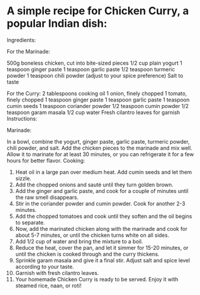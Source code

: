 # A simple recipe for Chicken Curry, a popular Indian dish:

Ingredients:

For the Marinade:

500g boneless chicken, cut into bite-sized pieces
1/2 cup plain yogurt
1 teaspoon ginger paste
1 teaspoon garlic paste
1/2 teaspoon turmeric powder
1 teaspoon chili powder (adjust to your spice preference)
Salt to taste

For the Curry:
2 tablespoons cooking oil
1 onion, finely chopped
1 tomato, finely chopped
1 teaspoon ginger paste
1 teaspoon garlic paste
1 teaspoon cumin seeds
1 teaspoon coriander powder
1/2 teaspoon cumin powder
1/2 teaspoon garam masala
1/2 cup water
Fresh cilantro leaves for garnish
Instructions:

Marinade:

In a bowl, combine the yogurt, ginger paste, garlic paste, turmeric powder, chili powder, and salt.
Add the chicken pieces to the marinade and mix well. Allow it to marinate for at least 30 minutes, or you can refrigerate it for a few hours for better flavor.
Cooking:

1. Heat oil in a large pan over medium heat. Add cumin seeds and let them sizzle.
2. Add the chopped onions and sauté until they turn golden brown.
3. Add the ginger and garlic paste, and cook for a couple of minutes until the raw smell disappears.
4. Stir in the coriander powder and cumin powder. Cook for another 2-3 minutes.
5. Add the chopped tomatoes and cook until they soften and the oil begins to separate.
6. Now, add the marinated chicken along with the marinade and cook for about 5-7 minutes, or until the chicken turns white on all sides.
7. Add 1/2 cup of water and bring the mixture to a boil.
8. Reduce the heat, cover the pan, and let it simmer for 15-20 minutes, or until the chicken is cooked through and the curry thickens.
9. Sprinkle garam masala and give it a final stir. Adjust salt and spice level according to your taste.
10. Garnish with fresh cilantro leaves.
11. Your homemade Chicken Curry is ready to be served. Enjoy it with steamed rice, naan, or roti!




